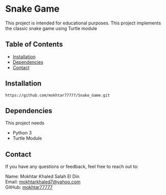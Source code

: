 # Snake Game

This project is intended for educational purposes. This project implements the classic snake game using Turtle module

## Table of Contents

- [Installation](#installation)
- [Dependencies](#dependencies)
- [Contact](#contact)

## Installation

`https://github.com/mokhtar77777/Snake_Game.git`

## Dependencies

This project needs 
- Python 3
- Turtle Module

## Contact
If you have any questions or feedback, feel free to reach out to:

Name: Mokhtar Khaled Salah El Din <br>
Email: mokhtarkhaled7@yahoo.com <br>
GitHub: [mokhtar77777](https://github.com/mokhtar77777)
